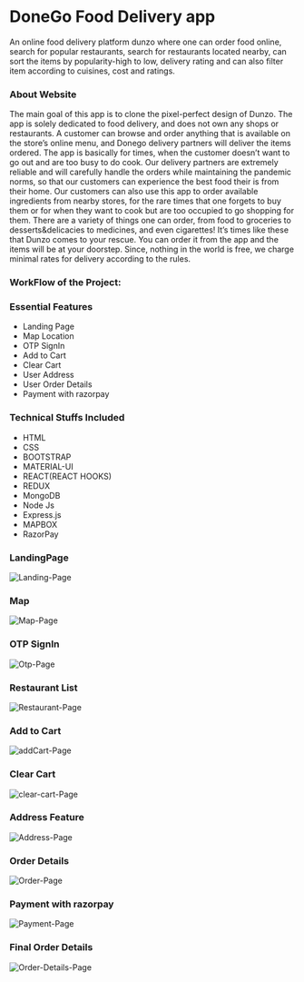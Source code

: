 # DoneGo Food Delivery app
An online food delivery platform dunzo where one can order food online, search for popular restaurants, search for restaurants located nearby, can sort the items by popularity-high to low, delivery rating and can also filter item according to cuisines, cost and ratings.
### About Website
The main goal of this app is to clone the pixel-perfect design of Dunzo. The app is solely dedicated to food delivery, and does not own any shops or restaurants. A customer can browse and order anything that is available on the store’s online menu, and Donego delivery partners will deliver the items ordered. The app is basically for times, when the customer doesn’t want to go out and are too busy to do cook. Our delivery partners are extremely reliable and will carefully handle the orders while maintaining the pandemic norms, so that our customers can experience the best food their is from their home.
Our customers can also use this app to order available ingredients from nearby stores, for the rare times that one forgets to buy them or for when they want to cook but are too occupied to go shopping for them.
There are a variety of things one can order, from food to groceries to desserts&delicacies to medicines, and even cigarettes!
It’s times like these that Dunzo comes to your rescue. You can order it from the app and the items will be at your doorstep.
Since, nothing in the world is free, we charge minimal rates for delivery according to the rules.
### WorkFlow of the Project:
### Essential Features
- Landing Page
- Map Location 
- OTP SignIn
- Add to Cart
- Clear Cart
- User Address 
- User Order Details
- Payment with razorpay
### Technical Stuffs Included
- HTML
- CSS
- BOOTSTRAP
- MATERIAL-UI
- REACT(REACT HOOKS)
- REDUX
- MongoDB
- Node Js
- Express.js
- MAPBOX
- RazorPay
### LandingPage
![Landing-Page](./readme/landing.PNG)
### Map
![Map-Page](./readme/maplocation2.PNG)
### OTP SignIn
![Otp-Page](./readme/login.PNG)
### Restaurant List
![Restaurant-Page](./readme/restaulist.PNG)
### Add to Cart
![addCart-Page](./readme/cart.PNG)
### Clear Cart
![clear-cart-Page](./readme/clearcart.PNG)
### Address Feature
![Address-Page](./readme/addaddress.PNG)
### Order Details
![Order-Page](./readme/checkout.PNG)
### Payment with razorpay
![Payment-Page](./readme/razorpay.PNG)
### Final Order Details
![Order-Details-Page](./readme/thankyou.PNG)
